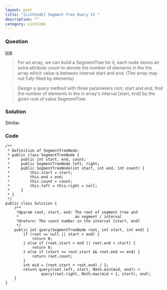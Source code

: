 ```yaml
---
layout: post
title: "[LintCode] Segment Tree Query II "
description: ""
category: LintCode
---
```


### Question

[link](http://www.lintcode.com/en/problem/segment-tree-query-ii/)

> For an array, we can build a SegmentTree for it, each node stores an extra attribute count to denote the number of elements in the the array which value is between interval start and end. (The array may not fully filled by elements)

> Design a query method with three parameters root, start and end, find the number of elements in the in array's interval [start, end] by the given root of value SegmentTree.

### Solution

Similar.

### Code

    /**
     * Definition of SegmentTreeNode:
     * public class SegmentTreeNode {
     *     public int start, end, count;
     *     public SegmentTreeNode left, right;
     *     public SegmentTreeNode(int start, int end, int count) {
     *         this.start = start;
     *         this.end = end;
     *         this.count = count;
     *         this.left = this.right = null;
     *     }
     * }
     */
    public class Solution {
        /**
         *@param root, start, end: The root of segment tree and
         *                         an segment / interval
         *@return: The count number in the interval [start, end]
         */
        public int query(SegmentTreeNode root, int start, int end) {
            if (root == null || start > end) {
                return 0;
            } else if (root.start > end || root.end < start) {
                return 0;
            } else if (start <= root.start && root.end <= end) {
                return root.count;
            }
            int mid = (root.start + root.end) / 2;
            return query(root.left, start, Math.min(mid, end)) +
                    query(root.right, Math.max(mid + 1, start), end);
        }
    }
